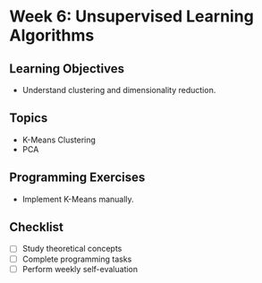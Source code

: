 # Week 6: Unsupervised Learning Algorithms

## Learning Objectives
- Understand clustering and dimensionality reduction.

## Topics
- K-Means Clustering
- PCA

## Programming Exercises
- Implement K-Means manually.

## Checklist
- [ ] Study theoretical concepts
- [ ] Complete programming tasks
- [ ] Perform weekly self-evaluation
